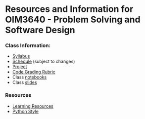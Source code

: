 # Resources and Information for OIM3640 - Problem Solving and Software Design
### Class Information:

- [Syllabus](syllabus_2024fall.md)
- [Schedule](schedule_2024fall.md) (subject to changes)
- [Project](project.md)
- [Code Grading Rubric](code_grading_rubric.md)
- Class [notebooks](/notebooks)
- Class [slides](/slides)

### Resources

- [Learning Resources](misc/README.md)
- [Python Style](misc/Python_style.md)